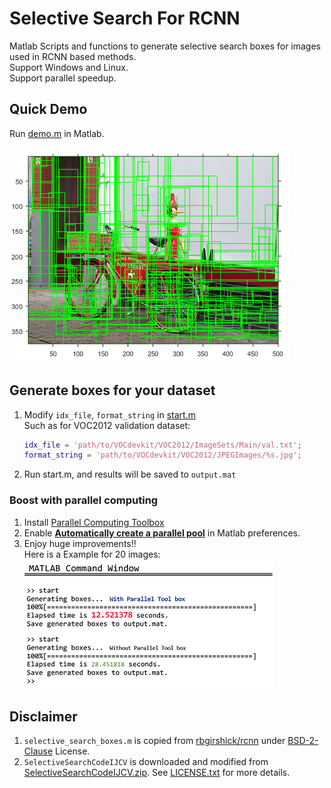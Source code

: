 # Selective Search For RCNN

Matlab Scripts and functions to generate selective search boxes for images used in RCNN based methods.  
Support Windows and Linux.  
Support parallel speedup.


## Quick Demo

Run [demo.m](./demo.m) in Matlab.

![DEMO-RESULT](./demo.png)


## Generate boxes for your dataset

1. Modify `idx_file`, `format_string` in [start.m](./start.m)  
   Such as for VOC2012 validation dataset:
   ```matlab
   idx_file = 'path/to/VOCdevkit/VOC2012/ImageSets/Main/val.txt';
   format_string = 'path/to/VOCdevkit/VOC2012/JPEGImages/%s.jpg';
   ```
2. Run start.m, and results will be saved to `output.mat`

### Boost with parallel computing

1. Install [Parallel Computing Toolbox](https://ww2.mathworks.cn/help/distcomp/index.html)
2. Enable [__Automatically create a parallel pool__](https://www.mathworks.com/help/distcomp/parallel-preferences.html) in Matlab preferences.
3. Enjoy huge improvements!!  
   Here is a Example for 20 images:  
   ![PARALLEL-RESULT](./parallel.png)
   

## Disclaimer
1. `selective_search_boxes.m` is copied from [rbgirshick/rcnn](https://github.com/rbgirshick/rcnn) under [BSD-2-Clause](./LICENSE-RCNN.txt) License.
2. `SelectiveSearchCodeIJCV` is downloaded and modified from [SelectiveSearchCodeIJCV.zip](http://huppelen.nl/publications/SelectiveSearchCodeIJCV.zip). See [LICENSE.txt](./SelectiveSearchCodeIJCV/License.txt) for more details.
